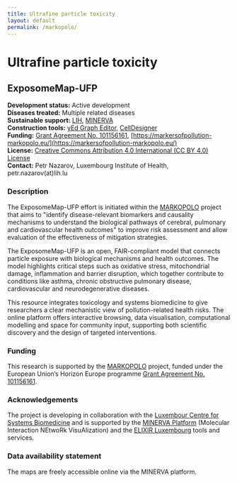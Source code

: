 ```yaml
---
title: Ultrafine particle toxicity
layout: default
permalink: /markopolo/
---
```


# Ultrafine particle toxicity
## ExposomeMap-UFP

**Development status:** Active development  
**Diseases treated:** Multiple related diseases  
**Sustainable support:** [LIH](https://www.lih.lu/), [MINERVA](https://minerva.pages.uni.lu/)  
**Construction tools:** [yEd Graph Editor](https://www.yworks.com/products/yed), [CellDesigner](https://www.celldesigner.org/)  
**Funding:** [Grant Agreement No. 101156161](https://cordis.europa.eu/project/id/101156161), [https://markersofpollution-markopolo.eu/](https://markersofpollution-markopolo.eu/)  
**License:** [Creative Commons Attribution 4.0 International (CC BY 4.0) License](https://creativecommons.org/licenses/by/4.0/)  
**Contact:** Petr Nazarov, Luxembourg Institute of Health, petr.nazarov(at)lih.lu  

### Description

The ExposomeMap-UFP effort is initiated within the [MARKOPOLO](https://markersofpollution-markopolo.eu/) project that aims to "identify disease-relevant biomarkers and causality mechanisms to understand the biological pathways of cerebral, pulmonary and cardiovascular health outcomes" to improve risk assessment and allow evaluation of the effectiveness of mitigation strategies.

The ExposomeMap-UFP is an open, FAIR-compliant model that connects particle exposure with biological mechanisms and health outcomes. The model highlights critical steps such as oxidative stress, mitochondrial damage, inflammation and barrier disruption, which together contribute to conditions like asthma, chronic obstructive pulmonary disease, cardiovascular and neurodegenerative diseases.

This resource integrates toxicology and systems biomedicine to give researchers a clear mechanistic view of pollution-related health risks. The online platform offers interactive browsing, data visualisation, computational modelling and space for community input, supporting both scientific discovery and the design of targeted interventions.

### Funding

This research is supported by the [MARKOPOLO](https://markersofpollution-markopolo.eu/) project, funded under the European Union’s Horizon Europe programme [Grant Agreement No. 101156161](https://cordis.europa.eu/project/id/101156161).

### Acknowledgements

The project is developing in collaboration with the [Luxembour Centre for Systems Biomedicine](https://www.uni.lu/lcsb-en/) and is supported by the [MINERVA Platform](https://minerva.pages.uni.lu/doc/) (Molecular Interaction NEtwoRk VisuAlization) and the [ELIXIR Luxembourg](https://elixir-luxembourg.org/) tools and services. 

### Data availability statement

The maps are freely accessible online via the MINERVA platform.
